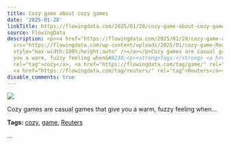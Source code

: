 ```yaml
---
title: Cozy game about cozy games
date: '2025-01-28'
linkTitle: https://flowingdata.com/2025/01/28/cozy-game-about-cozy-games/
source: FlowingData
description: <p><a href="https://flowingdata.com/2025/01/28/cozy-game-about-cozy-games/"><img
  src="https://flowingdata.com/wp-content/uploads/2025/01/cozy-game-Reuters-750x641.png"
  style="max-width:100%;height:auto" /></a></p>Cozy games are casual games that give
  you a warm, fuzzy feeling when&#8230;<p><strong>Tags:</strong> <a href="https://flowingdata.com/tag/cozy/"
  rel="tag">cozy</a>, <a href="https://flowingdata.com/tag/game/" rel="tag">game</a>,
  <a href="https://flowingdata.com/tag/reuters/" rel="tag">Reuters</a></p> ...
disable_comments: true
---
```

<p><a href="https://flowingdata.com/2025/01/28/cozy-game-about-cozy-games/"><img src="https://flowingdata.com/wp-content/uploads/2025/01/cozy-game-Reuters-750x641.png" style="max-width:100%;height:auto" /></a></p>Cozy games are casual games that give you a warm, fuzzy feeling when&#8230;<p><strong>Tags:</strong> <a href="https://flowingdata.com/tag/cozy/" rel="tag">cozy</a>, <a href="https://flowingdata.com/tag/game/" rel="tag">game</a>, <a href="https://flowingdata.com/tag/reuters/" rel="tag">Reuters</a></p> ...